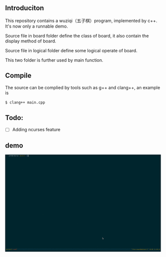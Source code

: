 ## Introduciton

This repository contains a wuziqi（五子棋）program, implemented by c++. It's now only a runnable demo.

Source file in board folder define the class of board, it also contain the display method of board.

Source file in logical folder define some logical operate of board.

This two folder is further used by main function.

## Compile

The source can be complied by tools such as g++ and clang++, an example is
```bash
$ clang++ main.cpp
```
## Todo:

- [ ] Adding ncurses feature

## demo

![](https://github.com/Sunnycheey/wuziqi/blob/master/demo.gif)
